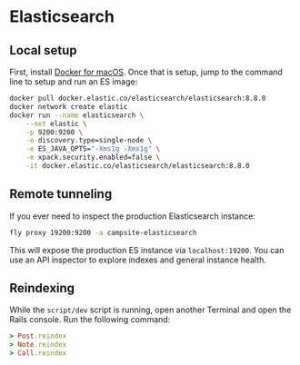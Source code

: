 # Elasticsearch

## Local setup

First, install [Docker for macOS](https://docs.docker.com/desktop/install/mac-install/). Once that is setup, jump to the command line to setup and run an ES image:

```sh
docker pull docker.elastic.co/elasticsearch/elasticsearch:8.8.0
docker network create elastic
docker run --name elasticsearch \
	--net elastic \
	-p 9200:9200 \
	-e discovery.type=single-node \
	-e ES_JAVA_OPTS="-Xms1g -Xmx1g" \
	-e xpack.security.enabled=false \
	-it docker.elastic.co/elasticsearch/elasticsearch:8.8.0
```

## Remote tunneling

If you ever need to inspect the production Elasticsearch instance:

```sh
fly proxy 19200:9200 -a campsite-elasticsearch
```

This will expose the production ES instance via `localhost:19200`. You can use an API inspector to explore indexes and general instance health.

## Reindexing

While the `script/dev` script is running, open another Terminal and open the Rails console. Run the following command:

```ruby
> Post.reindex
> Note.reindex
> Call.reindex
```
